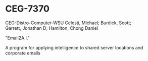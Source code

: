 # CEG-7370
CEG-Distro-Computer-WSU
Celesti, Michael; Burdick, Scott; Garrett, Jonathan D; Hamilton, Chong Daniel

"Email2A.I."


A program for applying intelligence to shared server locations and corporate emails 
